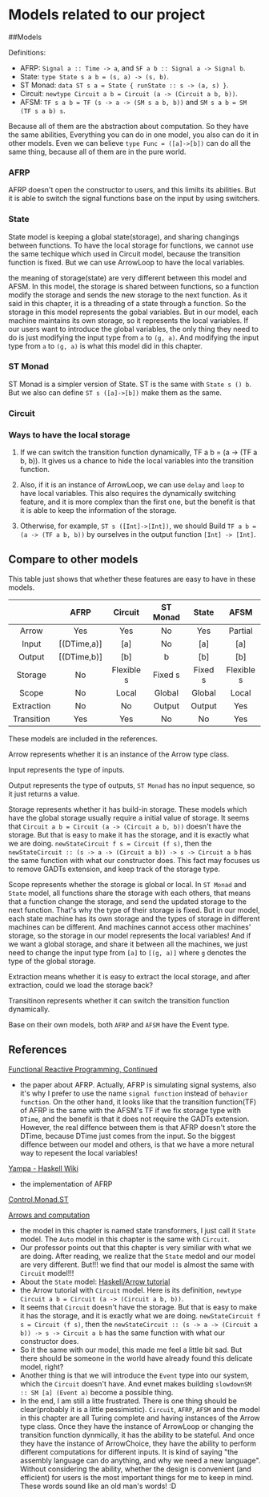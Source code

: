 # Models related to our project

##Models

Definitions:
  * AFRP: `Signal a :: Time -> a`, and `SF a b :: Signal a -> Signal b`.
  * State: `type State s a b = (s, a) -> (s, b)`.
  * ST Monad: `data ST s a = State { runState :: s -> (a, s) }`.
  * Circuit: `newtype Circuit a b = Circuit (a -> (Circuit a b, b))`.
  * AFSM: `TF s a b = TF (s -> a -> (SM s a b, b))` and `SM s a b = SM (TF s a b) s`.

Because all of them are the abstraction about computation. So they have the same abilities, Everything you can do in one model, you also can do it in other models. Even we can believe `type Func = ([a]->[b])` can do all the same thing, because all of them are in the pure world.

### AFRP

AFRP doesn't open the constructor to users, and this limilts its abilities. But it is able to switch the signal functions base on the input by using switchers.

### State

State model is keeping a global state(storage), and sharing changings between functions. To have the local storage for functions, we cannot use the same techique which used in Circuit model, because the transition function is fixed. But we can use ArrowLoop to have the local variables.

the meaning of storage(state) are very different between this model and AFSM. In this model, the storage is shared between functions, so a function modify the storage and sends the new storage to the next function. As it said in this chapter, it is a threading of a state through a function. So the storage in this model represents the gobal variables. But in our model, each machine maintains its own storage, so it represents the local variables. If our users want to introduce the global variables, the only thing they need to do is just modifying the input type from `a` to `(g, a)`. And modifying the input type from `a` to `(g, a)` is what this model did in this chapter.


### ST Monad

ST Monad is a simpler version of State. ST is the same with `State s () b`. But we also can define `ST s ([a]->[b])` make them as the same.

### Circuit

### Ways to have the local storage

1. If we can switch the transition function dynamically, TF a b = (a -> (TF a b, b)). It gives us a chance to hide the local variables into the transition function.

2. Also, if it is an instance of ArrowLoop, we can use `delay` and `loop` to have local variables. This also requires the dynamically switching feature, and it is more complex than the first one, but the benefit is that it is able to keep the information of the storage.

3. Otherwise, for example, `ST s ([Int]->[Int])`, we should Build `TF a b = (a -> (TF a b, b))` by ourselves in the output function `[Int] -> [Int]`.

## Compare to other models 

This table just shows that whether these features are easy to have in these models.

|            | AFRP        | Circuit    | ST Monad | State   | AFSM       |
|:----------:|:-----------:|:----------:|:--------:|:-------:|:----------:|
| Arrow      | Yes         | Yes        | No       | Yes     | Partial    |
| Input      | [(DTime,a)] | [a]        | No       | [a]     | [a]        |
| Output     | [(DTime,b)] | [b]        | b        | [b]     | [b]        |
| Storage    | No          | Flexible s | Fixed s  | Fixed s | Flexible s |
| Scope      | No          | Local      | Global   | Global  | Local      |
| Extraction | No          | No         | Output   | Output  | Yes        | 
| Transition | Yes         | Yes        | No       | No      | Yes        |

These models are included in the references.

Arrow represents whether it is an instance of the Arrow type class.

Input represents the type of inputs.

Output represents the type of outputs, `ST Monad` has no input sequence, so it just returns a value.

Storage represents whether it has build-in storage. These models which have the global storage usually require a initial value of storage. It seems that `Circuit a b = Circuit (a -> (Circuit a b, b))` doesn't have the storage. But that is easy to make it has the storage, and it is exactly what we are doing. `newStateCircuit f s = Circuit (f s)`, then the `newStateCircuit :: (s -> a -> (Circuit a b)) -> s -> Circuit a b` has the same function with what our constructor does. This fact may focuses us to remove GADTs extension, and keep track of the storage type.

Scope represents whether the storage is global or local. In `ST Monad` and `State` model, all functions share the storage with each others, that means that a function change the storage, and send the updated storage to the next function. That's why the type of their storage is fixed. But in our model, each state machine has its own storage and the types of storage in different machines can be different. And machines cannot access other machines' storage, so the storage in our model represents the local variables! And if we want a global storage, and share it between all the machines, we just need to change the input type from `[a]` to `[(g, a)]` where `g` denotes the type of the global storage.

Extraction means whether it is easy to extract the local storage, and after extraction, could we load the storage back?

Transitinon represents whether it can switch the transition function dynamically.

Base on their own models, both `AFRP` and `AFSM` have the Event type.

## References
[Functional Reactive Programming, Continued](http://haskell.cs.yale.edu/wp-content/uploads/2011/02/workshop-02.pdf)
  * the paper about AFRP. Actually, AFRP is simulating signal systems, also it's why I prefer to use the name `signal function` instead of `behavior function`. On the other hand, it looks like that the transition function(TF) of AFRP is the same with the AFSM's TF if we fix storage type with `DTime`, and the benefit is that it does not require the GADTs extension. However, the real diffence between them is that AFRP doesn't store the DTime, because DTime just comes from the input. So the biggest diffence between our model and others, is that we have a more netural way to repesent the local variables!

[Yampa - Haskell Wiki](https://wiki.haskell.org/Yampa)
  * the implementation of AFRP

[Control.Monad.ST](https://hackage.haskell.org/package/base-4.8.2.0/docs/Control-Monad-ST.html)

[Arrows and computation](http://ipaper.googlecode.com/git-history/243b02cb56424d9e3931361122c5aa1c4bdcbbbd/Arrow/arrows-fop.pdf)
  * the model in this chapter is named state transformers, I just call it `State` model.  The `Auto` model in this chapter is the same with `Circuit`.
  * Our professor points out that this chapter is very similiar with what we are doing. After reading, we realize that the `State` medol and our model are very different. But!!! we find that our model is almost the same with `Circuit` model!!!
  * About the `State` model: 
[Haskell/Arrow tutorial](https://en.wikibooks.org/wiki/Haskell/Arrow_tutorial)
  * the Arrow tutorial with `Circuit` model. Here is its definition, `newtype Circuit a b = Circuit (a -> (Circuit a b, b))`. 
  * It seems that `Circuit` doesn't have the storage. But that is easy to make it has the storage, and it is exactly what we are doing. `newStateCircuit f s = Circuit (f s)`, then the `newStateCircuit :: (s -> a -> (Circuit a b)) -> s -> Circuit a b` has the same function with what our constructor does.
  * So it the same with our model, this made me feel a little bit sad. But there should be someone in the world have already found this delicate model, right?
  * Another thing is that we will introduce the `Event` type into our system, which the `Circuit` doesn't have. And evnet makes building `slowdownSM :: SM [a] (Event a)` become a possible thing.
  * In the end, I am still a litte frustrated. There is one thing should be clear(probably it is a little pessimistic). `Circuit`, `AFRP`, `AFSM` and the model in this chapter are all Turing complete and having instances of the Arrow type class. Once they have the instance of ArrowLoop or changing the transition function dynmically, it has the ability to be stateful. And once they have the instance of ArrowChoice, they have the ability to perform different computations for different inputs. It is kind of saying "the assembly language can do anything, and why we need a new language". Without considering the ability, whether the design is convenient (and efficient) for users is the most important things for me to keep in mind. These words sound like an old man's words! :D


